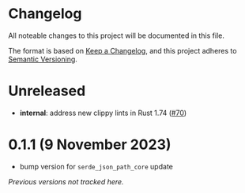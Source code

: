 # Changelog

All noteable changes to this project will be documented in this file.

The format is based on [Keep a Changelog](https://keepachangelog.com/en/1.0.0/),
and this project adheres to [Semantic Versioning](https://semver.org/spec/v2.0.0.html).

# Unreleased

- **internal**: address new clippy lints in Rust 1.74 ([#70])

[#70]: https://github.com/hiltontj/serde_json_path/pull/70

# 0.1.1 (9 November 2023)

- bump version for `serde_json_path_core` update

_Previous versions not tracked here._

